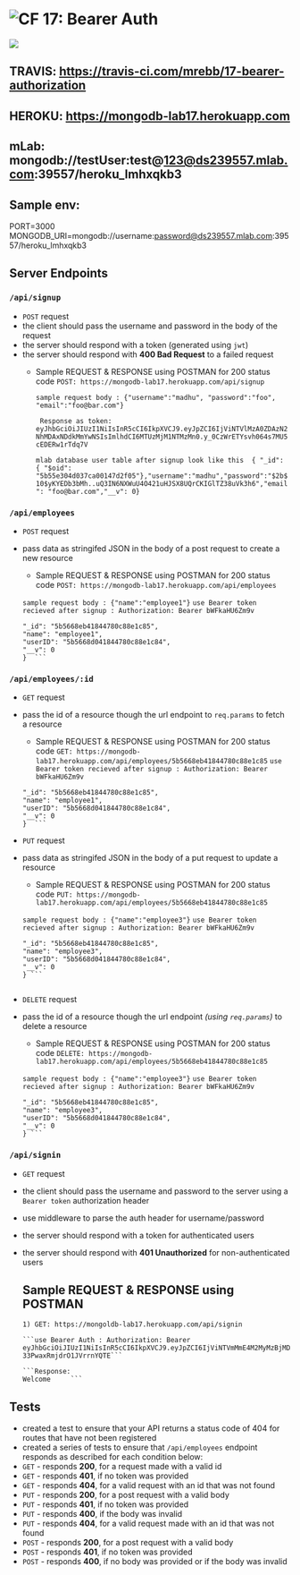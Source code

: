 ![CF](https://camo.githubusercontent.com/70edab54bba80edb7493cad3135e9606781cbb6b/687474703a2f2f692e696d6775722e636f6d2f377635415363382e706e67) 17: Bearer Auth
===
<img src="https://travis-ci.com/mrebb/17-bearer-authorization.svg?branch=madhu">

## TRAVIS: https://travis-ci.com/mrebb/17-bearer-authorization

## HEROKU: https://mongodb-lab17.herokuapp.com

## mLab: mongodb://testUser:test@123@ds239557.mlab.com:39557/heroku_lmhxqkb3 

## Sample env: 
PORT=3000
MONGODB_URI=mongodb://username:password@ds239557.mlab.com:39557/heroku_lmhxqkb3

## Server Endpoints

### `/api/signup`
* `POST` request
* the client should pass the username and password in the body of the request
* the server should respond with a token (generated using `jwt`)
* the server should respond with **400 Bad Request** to a failed request
    * Sample REQUEST & RESPONSE using POSTMAN for 200 status code
    ```POST: https://mongodb-lab17.herokuapp.com/api/signup```

      ```sample request body : {"username":"madhu", "password":"foo", "email":"foo@bar.com"}```

      ``` Response as token: eyJhbGciOiJIUzI1NiIsInR5cCI6IkpXVCJ9.eyJpZCI6IjViNTVlMzA0ZDAzN2NhMDAxNDdkMmYwNSIsImlhdCI6MTUzMjM1NTMzMn0.y_0CzWrETYsvh064s7MU5cEDERw1rTdq7V```

      ```mlab database user table after signup look like this  { "_id": { "$oid": "5b55e304d037ca00147d2f05"},"username":"madhu","password":"$2b$10$yKYEDb3bMh..uQ3IN6NXWuU4O421uHJSX8UQrCKIGlTZ38uVk3h6","email": "foo@bar.com","__v": 0}         ```

### `/api/employees`
* `POST` request
* pass data as stringifed JSON in the body of a post request to create a new resource
   * Sample REQUEST & RESPONSE using POSTMAN for 200 status code
    ```POST: https://mongodb-lab17.herokuapp.com/api/employees```

    ```sample request body : {"name":"employee1"}```
    ```use Bearer token recieved after signup : Authorization: Bearer bWFkaHU6Zm9v```
    ```Response : {
    "_id": "5b5668eb41844780c88e1c85",
    "name": "employee1",
    "userID": "5b5668d041844780c88e1c84",
    "__v": 0
    }  ```

### `/api/employees/:id`
* `GET` request
* pass the id of a resource though the url endpoint to `req.params` to fetch a resource   
   * Sample REQUEST & RESPONSE using POSTMAN for 200 status code
    ```GET: https://mongodb-lab17.herokuapp.com/api/employees/5b5668eb41844780c88e1c85```
    ```use Bearer token recieved after signup : Authorization: Bearer bWFkaHU6Zm9v```
    ```Response : {
    "_id": "5b5668eb41844780c88e1c85",
    "name": "employee1",
    "userID": "5b5668d041844780c88e1c84",
    "__v": 0
    }  ```
* `PUT` request
* pass data as stringifed JSON in the body of a put request to update a resource
     * Sample REQUEST & RESPONSE using POSTMAN for 200 status code
    ```PUT: https://mongodb-lab17.herokuapp.com/api/employees/5b5668eb41844780c88e1c85```

    ```sample request body : {"name":"employee3"}```
    ```use Bearer token recieved after signup : Authorization: Bearer bWFkaHU6Zm9v```
    ```Response : {
    "_id": "5b5668eb41844780c88e1c85",
    "name": "employee3",
    "userID": "5b5668d041844780c88e1c84",
    "__v": 0
    } ```
      
* `DELETE` request
* pass the id of a resource though the url endpoint *(using `req.params`)* to delete a resource   
    * Sample REQUEST & RESPONSE using POSTMAN for 200 status code
    ```DELETE: https://mongodb-lab17.herokuapp.com/api/employees/5b5668eb41844780c88e1c85```

    ```sample request body : {"name":"employee3"}```
    ```use Bearer token recieved after signup : Authorization: Bearer bWFkaHU6Zm9v```
    ```Response : {
    "_id": "5b5668eb41844780c88e1c85",
    "name": "employee3",
    "userID": "5b5668d041844780c88e1c84",
    "__v": 0
    } ``` 

### `/api/signin`
* `GET` request
* the client should pass the username and password to the server using a `Bearer token` authorization header
* use middleware to parse the auth header for username/password
* the server should respond with a token for authenticated users
* the server should respond with **401 Unauthorized** for non-authenticated users
    ## Sample REQUEST & RESPONSE using POSTMAN
     ```1) GET: https://mongoldb-lab17.herokuapp.com/api/signin```

      ```use Bearer Auth : Authorization: Bearer eyJhbGciOiJIUzI1NiIsInR5cCI6IkpXVCJ9.eyJpZCI6IjViNTVmMmE4M2MyMzBjMDAxNDYwNTA1MiIsImlhdCI6MTUzMjM1OTMzNn0.goaByCHn4VnC1FIMbumW-33PwaxRmjdrO1JVrrnYQTE```
      
      ```Response:                                                 Welcome     ```

## Tests
* created a test to ensure that your API returns a status code of 404 for routes that have not been registered
* created a series of tests to ensure that `/api/employees` endpoint responds as described for each condition below:
* `GET` - responds **200**, for a request made with a valid id
* `GET` - responds **401**, if no token was provided
* `GET` - responds **404**, for a valid request with an id that was not found
* `PUT` - responds **200**, for a post request with a valid body
* `PUT` - responds **401**, if no token was provided
* `PUT` - responds **400**, if the body was invalid
* `PUT` - responds **404**, for a valid request made with an id that was not found
* `POST` - responds **200**, for a post request with a valid body
* `POST` - responds **401**, if no token was provided
* `POST` - responds **400**, if no body was provided or if the body was invalid
